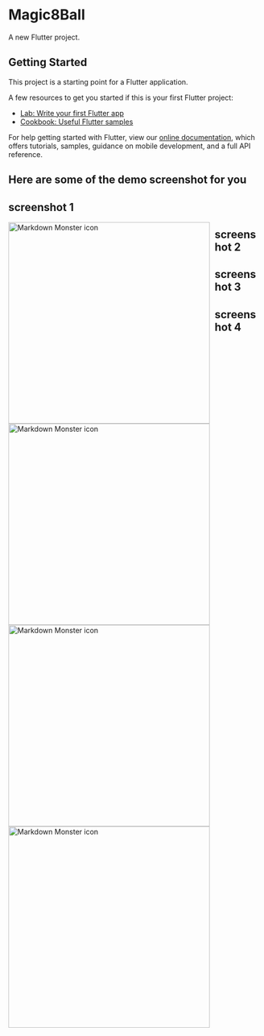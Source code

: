 # Magic8Ball

A new Flutter project.

## Getting Started

This project is a starting point for a Flutter application.

A few resources to get you started if this is your first Flutter project:

- [Lab: Write your first Flutter app](https://flutter.dev/docs/get-started/codelab)
- [Cookbook: Useful Flutter samples](https://flutter.dev/docs/cookbook)

For help getting started with Flutter, view our
[online documentation](https://flutter.dev/docs), which offers tutorials,
samples, guidance on mobile development, and a full API reference.

## Here are some of the demo screenshot for you
## screenshot 1
<img src="Screenshot_2020-11-07-22-13-38-327_com.example.Magic8Ball (1).jpg
"
     alt="Markdown Monster icon"
     style="float: left; margin-right: 10px;" width="400" />  
## screenshot 2
 <img src="Screenshot_2020-11-07-22-14-34-434_com.example.Magic8Ball.jpg"
     alt="Markdown Monster icon"
     style="float: left; margin-right: 10px;" width="400" /> 
## screenshot 3
 <img src="Screenshot_2020-11-07-22-14-43-755_com.example.Magic8Ball.jpg"
     alt="Markdown Monster icon"
     style="float: left; margin-right: 10px;" width="400" />    
## screenshot 4
 <img src="Screenshot_2020-11-07-22-14-48-727_com.example.Magic8Ball.jpg"
     alt="Markdown Monster icon"
     style="float: left; margin-right: 10px;" width="400" />     
